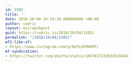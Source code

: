 ```yaml
---
id: 1502
title: ''
date: 2018-10-04 14:34:10.000000000 +00:00
author: cedric
layout: micropubpost
guid: https://cedric.io/2018/10/04/1502/
permalink: "/2018/10/04/1502/"
mf2-like-of:
- https://www.instagram.com/p/BofLb59HU0T/
mf-syndication:
- https://twitter.com/akyrho/status/1047827233031819264
---
```

